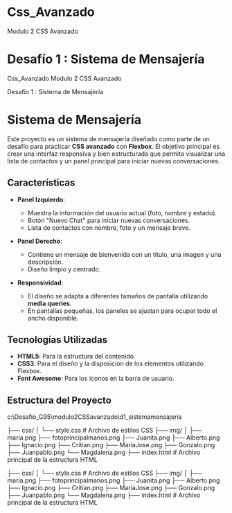 
# Css_Avanzado
Modulo 2 CSS Avanzado

# Desafío 1 : Sistema de Mensajería

Css_Avanzado
Modulo 2 CSS Avanzado

Desafío 1 : Sistema de Mensajería
# Sistema de Mensajería


Este proyecto es un sistema de mensajería diseñado como parte de un desafío para practicar **CSS avanzado** con **Flexbox**. El objetivo principal es crear una interfaz responsiva y bien estructurada que permita visualizar una lista de contactos y un panel principal para iniciar nuevas conversaciones.

## Características

- **Panel Izquierdo**:
  - Muestra la información del usuario actual (foto, nombre y estado).
  - Botón "Nuevo Chat" para iniciar nuevas conversaciones.
  - Lista de contactos con nombre, foto y un mensaje breve.

- **Panel Derecho**:
  - Contiene un mensaje de bienvenida con un título, una imagen y una descripción.
  - Diseño limpio y centrado.

- **Responsividad**:
  - El diseño se adapta a diferentes tamaños de pantalla utilizando **media queries**.
  - En pantallas pequeñas, los paneles se ajustan para ocupar todo el ancho disponible.

## Tecnologías Utilizadas

- **HTML5**: Para la estructura del contenido.
- **CSS3**: Para el diseño y la disposición de los elementos utilizando Flexbox.
- **Font Awesome**: Para los íconos en la barra de usuario.

## Estructura del Proyecto

c:\Desafio_G95\modulo2CSSavanzado\d1_sistemamensajeria

├── css/ │ └── style.css # Archivo de estilos CSS
├── img/ │
      ├── maria.png
      ├── fotoprincipalmanos.png
      ├── Juanita.png
      ├── Alberto.png
      ├── Ignacio.png
      ├── Critian.png
      ├── MariaJose.png
      ├── Gonzalo.png
      ├── Juanpablo.png
      └── Magdalena.png
├── index.html # Archivo principal de la estructura HTML

├── css/ │ └── style.css # Archivo de estilos CSS
├── img/ │
          ├──  maria.png
          ├── fotoprincipalmanos.png
          ├── Juanita.png
          ├── Alberto.png
          ├── Ignacio.png
          ├── Critian.png
          ├── MariaJose.png
          ├── Gonzalo.png
          ├── Juanpablo.png
          └── Magdalena.png
├── index.html # Archivo principal de la estructura HTML
